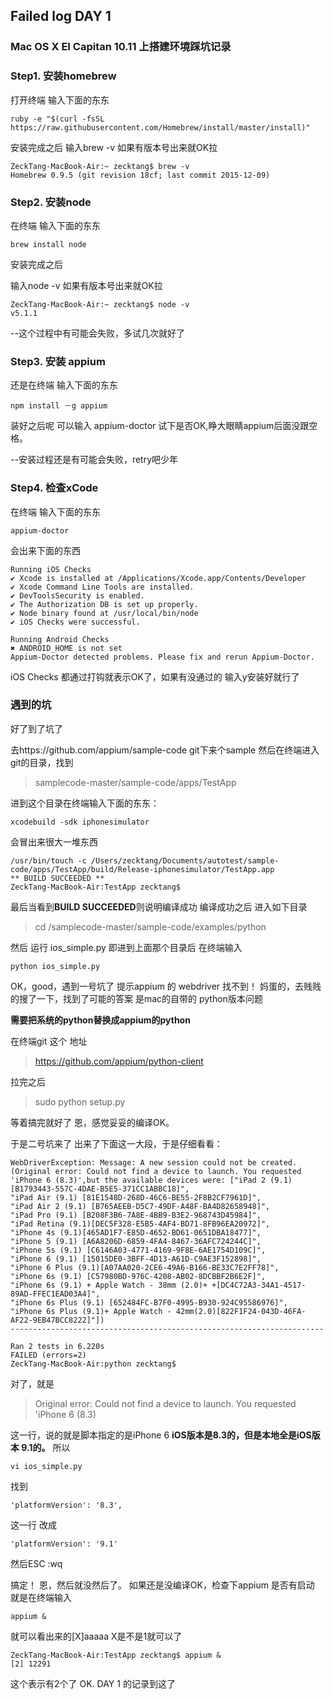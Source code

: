 ## Failed log DAY 1 


### Mac OS X EI Capitan 10.11 上搭建环境踩坑记录


### Step1. 安装homebrew

打开终端 输入下面的东东
```
ruby -e "$(curl -fsSL https://raw.githubusercontent.com/Homebrew/install/master/install)"
```
安装完成之后 输入brew -v 如果有版本号出来就OK拉
```
ZeckTang-MacBook-Air:~ zecktang$ brew -v
Homebrew 0.9.5 (git revision 18cf; last commit 2015-12-09)
```
### Step2. 安装node

在终端 输入下面的东东

```
brew install node
```
安装完成之后 

输入node -v 如果有版本号出来就OK拉
```
ZeckTang-MacBook-Air:~ zecktang$ node -v
v5.1.1
```
--这个过程中有可能会失败，多试几次就好了

### Step3. 安装 appium

还是在终端 输入下面的东东

```
npm install －g appium
```
装好之后呢 可以输入 appium-doctor 试下是否OK,睁大眼睛appium后面没跟空格。

--安装过程还是有可能会失败，retry吧少年

### Step4. 检查xCode

在终端 输入下面的东东

```
appium-doctor 
```
会出来下面的东西
```
Running iOS Checks
✔ Xcode is installed at /Applications/Xcode.app/Contents/Developer
✔ Xcode Command Line Tools are installed.
✔ DevToolsSecurity is enabled.
✔ The Authorization DB is set up properly.
✔ Node binary found at /usr/local/bin/node
✔ iOS Checks were successful.

Running Android Checks
✖ ANDROID_HOME is not set
Appium-Doctor detected problems. Please fix and rerun Appium-Doctor.
```
iOS Checks 都通过打钩就表示OK了，如果有没通过的 输入y安装好就行了



### 遇到的坑

好了到了坑了

去https://github.com/appium/sample-code  git下来个sample
然后在终端进入 git的目录，找到
>samplecode-master/sample-code/apps/TestApp

进到这个目录在终端输入下面的东东：
```
xcodebuild -sdk iphonesimulator 
```
会冒出来很大一堆东西

```
/usr/bin/touch -c /Users/zecktang/Documents/autotest/sample-code/apps/TestApp/build/Release-iphonesimulator/TestApp.app
** BUILD SUCCEEDED **
ZeckTang-MacBook-Air:TestApp zecktang$ 
```
最后当看到**BUILD SUCCEEDED**则说明编译成功
编译成功之后 进入如下目录
>cd /samplecode-master/sample-code/examples/python

然后 运行 ios_simple.py 
即进到上面那个目录后 在终端输入 
```
python ios_simple.py
```
OK，good，遇到一号坑了
提示appium 的 webdriver 找不到！
妈蛋的，去贱贱的搜了一下，找到了可能的答案
是mac的自带的 python版本问题

**需要把系统的python替换成appium的python**

在终端git 这个 地址
>https://github.com/appium/python-client

拉完之后 
>sudo python setup.py 

等着搞完就好了
恩，感觉妥妥的编译OK。

于是二号坑来了
出来了下面这一大段，于是仔细看看：

```
WebDriverException: Message: A new session could not be created.
(Original error: Could not find a device to launch. You requested 'iPhone 6 (8.3)',but the available devices were: ["iPad 2 (9.1)[B1793443-557C-4DAE-B5E5-371CC1ABBC18]",
"iPad Air (9.1) [81E1548D-268D-46C6-BE55-2F8B2CF7961D]",
"iPad Air 2 (9.1) [B765AEEB-D5C7-49DF-A48F-BA4D82658948]",
"iPad Pro (9.1) [B208F3B6-7A8E-4BB9-B3E2-968743D45984]",
"iPad Retina (9.1)[DEC5F328-E5B5-4AF4-BD71-8FB96EA20972]",
"iPhone 4s (9.1)[465AD1F7-E85D-4652-BD61-0651DBA18477]",
"iPhone 5 (9.1) [A6A8206D-6859-4FA4-8467-36AFC724244C]",
"iPhone 5s (9.1) [C6146A03-4771-4169-9F8E-6AE1754D109C]",
"iPhone 6 (9.1) [15015DE0-3BFF-4D13-A61D-C9AE3F152898]",
"iPhone 6 Plus (9.1)[A07AA020-2CE6-49A6-B166-BE33C7E2FF78]",
"iPhone 6s (9.1) [C57980BD-976C-4208-AB02-8DCBBF2B6E2F]",
"iPhone 6s (9.1) + Apple Watch - 38mm (2.0)+ +[DC4C72A3-34A1-4517-89AD-FFEC1EAD03A4]",
"iPhone 6s Plus (9.1) [652484FC-B7F0-4995-B930-924C95586976]",
"iPhone 6s Plus (9.1)+ Apple Watch - 42mm(2.0)[822F1F24-043D-46FA-AF22-9EB47BCC8222]"])
----------------------------------------------------------------------

Ran 2 tests in 6.220s
FAILED (errors=2)
ZeckTang-MacBook-Air:python zecktang$ 
```
对了，就是
>Original error: Could not find a device to launch. You requested 'iPhone 6 (8.3)

这一行，说的就是脚本指定的是iPhone 6
**iOS版本是8.3的，但是本地全是iOS版本 9.1的。**
所以 
```
vi ios_simple.py
```
找到       
```
'platformVersion': '8.3',
```
这一行 改成       
```
'platformVersion': '9.1'
```
然后ESC  :wq 

搞定！
恩，然后就没然后了。
如果还是没编译OK，检查下appium 是否有启动
就是在终端输入 
```
appium & 
```
就可以看出来的[X]aaaaa  X是不是1就可以了
```
ZeckTang-MacBook-Air:TestApp zecktang$ appium &
[2] 12291
```
这个表示有2个了
OK. DAY 1 的记录到这了








